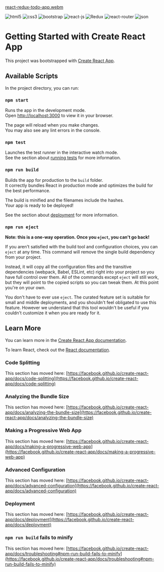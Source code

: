 [react-redux-todo-app.webm](https://user-images.githubusercontent.com/107813778/199669683-ebceaf30-ab7c-4d97-a7d0-851d0a03482a.webm)



![html5](https://user-images.githubusercontent.com/107813778/199672325-f082e269-a4f3-421d-8773-3ac65a93920e.png)
![css3](https://user-images.githubusercontent.com/107813778/199672331-5431cadf-445a-4619-b401-35282244e884.png)
![bootstrap](https://user-images.githubusercontent.com/107813778/199672339-d3440c52-9261-4a35-8188-093a3deb655e.png)
![react-js](https://user-images.githubusercontent.com/107813778/199672347-23c857dd-f49b-4a2c-a19f-9c23262c9d52.png)
![Redux](https://user-images.githubusercontent.com/107813778/199672356-2c98f503-03df-4282-b28b-14cc1bf13b21.png)
![react-router](https://user-images.githubusercontent.com/107813778/199672368-c2e93304-4056-4427-8c93-1a9d52ca6e46.jpg)
![json](https://user-images.githubusercontent.com/107813778/199672374-a167327c-4275-4693-8e8a-ff610f5ac9cf.png)


# Getting Started with Create React App

This project was bootstrapped with [Create React App](https://github.com/facebook/create-react-app).

## Available Scripts

In the project directory, you can run:

### `npm start`

Runs the app in the development mode.\
Open [http://localhost:3000](http://localhost:3000) to view it in your browser.

The page will reload when you make changes.\
You may also see any lint errors in the console.

### `npm test`

Launches the test runner in the interactive watch mode.\
See the section about [running tests](https://facebook.github.io/create-react-app/docs/running-tests) for more information.

### `npm run build`

Builds the app for production to the `build` folder.\
It correctly bundles React in production mode and optimizes the build for the best performance.

The build is minified and the filenames include the hashes.\
Your app is ready to be deployed!

See the section about [deployment](https://facebook.github.io/create-react-app/docs/deployment) for more information.

### `npm run eject`

**Note: this is a one-way operation. Once you `eject`, you can't go back!**

If you aren't satisfied with the build tool and configuration choices, you can `eject` at any time. This command will remove the single build dependency from your project.

Instead, it will copy all the configuration files and the transitive dependencies (webpack, Babel, ESLint, etc) right into your project so you have full control over them. All of the commands except `eject` will still work, but they will point to the copied scripts so you can tweak them. At this point you're on your own.

You don't have to ever use `eject`. The curated feature set is suitable for small and middle deployments, and you shouldn't feel obligated to use this feature. However we understand that this tool wouldn't be useful if you couldn't customize it when you are ready for it.

## Learn More

You can learn more in the [Create React App documentation](https://facebook.github.io/create-react-app/docs/getting-started).

To learn React, check out the [React documentation](https://reactjs.org/).

### Code Splitting

This section has moved here: [https://facebook.github.io/create-react-app/docs/code-splitting](https://facebook.github.io/create-react-app/docs/code-splitting)

### Analyzing the Bundle Size

This section has moved here: [https://facebook.github.io/create-react-app/docs/analyzing-the-bundle-size](https://facebook.github.io/create-react-app/docs/analyzing-the-bundle-size)

### Making a Progressive Web App

This section has moved here: [https://facebook.github.io/create-react-app/docs/making-a-progressive-web-app](https://facebook.github.io/create-react-app/docs/making-a-progressive-web-app)

### Advanced Configuration

This section has moved here: [https://facebook.github.io/create-react-app/docs/advanced-configuration](https://facebook.github.io/create-react-app/docs/advanced-configuration)

### Deployment

This section has moved here: [https://facebook.github.io/create-react-app/docs/deployment](https://facebook.github.io/create-react-app/docs/deployment)

### `npm run build` fails to minify

This section has moved here: [https://facebook.github.io/create-react-app/docs/troubleshooting#npm-run-build-fails-to-minify](https://facebook.github.io/create-react-app/docs/troubleshooting#npm-run-build-fails-to-minify)







